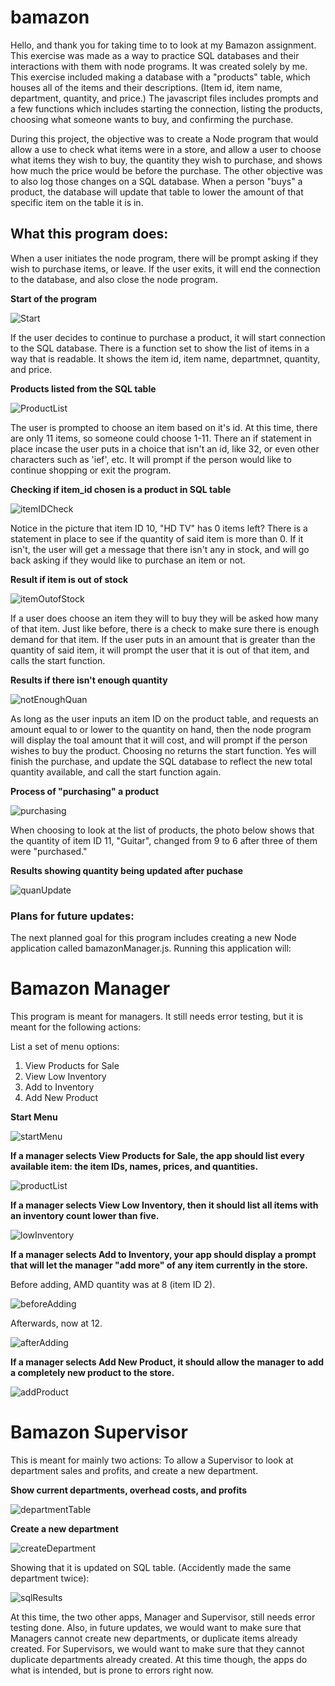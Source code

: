 # bamazon

Hello, and thank you for taking time to to look at my Bamazon assignment. This exercise was
made as a way to practice SQL databases and their interactions with them with node programs.
It was created solely by me. This exercise included making a database with a "products" 
table, which houses all of the items and their descriptions. (Item id, item name, department, 
quantity, and price.) The javascript files includes prompts and a few functions which includes
starting the connection, listing the products, choosing what someone wants to buy, and 
confirming the purchase.

During this project, the objective was to create a Node program that would allow a use to
check what items were in a store, and allow a user to choose what items they wish to buy,
the quantity they wish to purchase, and shows how much the price would be before the purchase. 
The other objective was to also log those changes on a SQL database. When a person "buys" a 
product, the database will update that table to lower the amount of that specific item on the
table it is in.

## What this program does:

When a user initiates the node program, there will be prompt asking if they wish to purchase
items, or leave. If the user exits, it will end the connection to the database, and also 
close the node program.


**Start of the program**

![Start](https://github.com/vilagen/bamazon/blob/master/pictures/startbam.PNG?raw=true)

If the user decides to continue to purchase a product, it will start connection to the SQL
database. There is a function set to show the list of items in a way that is readable. It 
shows the item id, item name, departmnet, quantity, and price. 

**Products listed from the SQL table**

![ProductList](https://github.com/vilagen/bamazon/blob/master/pictures/customerTable.PNG?raw=true)

The user is prompted to choose an item based on it's id. At this time, there are only 11
items, so someone could choose 1-11. There an if statement in place incase the user puts
in a choice that isn't an id, like 32, or even other characters such as 'ief', etc. It will
prompt if the person would like to continue shopping or exit the program.

**Checking if item_id chosen is a product in SQL table**

![itemIDCheck](https://github.com/vilagen/bamazon/blob/master/pictures/itemidcheck.PNG?raw=true)

Notice in the picture that item ID 10, "HD TV" has 0 items left? There is a statement in
place to see if the quantity of said item is more than 0. If it isn't, the user will get 
a message that there isn't any in stock, and will go back asking if they would like to
purchase an item or not.

**Result if item is out of stock**

![itemOutofStock](https://github.com/vilagen/bamazon/blob/master/pictures/outOfStock.PNG?raw=true)

If a user does choose an item they will to buy they will be asked how many of that item. 
Just like before, there is a check to make sure there is enough demand for that item. If
the user puts in an amount that is greater than the quantity of said item, it will prompt
the user that it is out of that item, and calls the start function.

**Results if there isn't enough quantity**

![notEnoughQuan](https://github.com/vilagen/bamazon/blob/master/pictures/noEnoughQuan.PNG?raw=true)

As long as the user inputs an item ID on the product table, and requests an amount equal
to or lower to the quantity on hand, then the node program will display the toal amount 
that it will cost, and will prompt if the person wishes to buy the product. Choosing no
returns the start function. Yes will finish the purchase, and update the SQL database to 
reflect the new total quantity available, and call the start function again.

**Process of "purchasing" a product**

![purchasing](https://github.com/vilagen/bamazon/blob/master/pictures/purchasing.PNG?raw=true)

When choosing to look at the list of products, the photo below shows that the quantity 
of item ID 11, "Guitar", changed from 9 to 6 after three of them were "purchased."

**Results showing quantity being updated after puchase**

![quanUpdate](https://github.com/vilagen/bamazon/blob/master/pictures/quanUpdate.PNG?raw=true)


### Plans for future updates:

The next planned goal for this program includes creating a new Node application called bamazonManager.js. 
Running this application will:


# Bamazon Manager

This program is meant for managers. It still needs error testing, but it is meant for the following actions:

List a set of menu options:
1. View Products for Sale
2. View Low Inventory
3. Add to Inventory
4. Add New Product

**Start Menu**

![startMenu](https://github.com/vilagen/bamazon/blob/master/pictures/managerStart.PNG?raw=true)

**If a manager selects View Products for Sale, the app should list every available item: the item IDs, names, prices, and quantities.**

![productList](https://github.com/vilagen/bamazon/blob/master/pictures/productsManager.PNG?raw=true)

**If a manager selects View Low Inventory, then it should list all items with an inventory count lower than five.**

![lowInventory](https://github.com/vilagen/bamazon/blob/master/pictures/lowInvManager.PNG?raw=true)

**If a manager selects Add to Inventory, your app should display a prompt that will let the manager "add more" of any item currently in the store.**

Before adding, AMD quantity was at 8 (item ID 2).

![beforeAdding](https://github.com/vilagen/bamazon/blob/master/pictures/managerBeforeAdding.PNG?raw=true)

Afterwards, now at 12.

![afterAdding](https://github.com/vilagen/bamazon/blob/master/pictures/managerAMDadded.PNG?raw=true)

**If a manager selects Add New Product, it should allow the manager to add a completely new product to the store.**

![addProduct](https://github.com/vilagen/bamazon/blob/master/pictures/managerAddProduct.PNG?raw=true)


# Bamazon Supervisor

This is meant for mainly two actions: To allow a Supervisor to look at department sales and profits, and create a new department.

**Show current departments, overhead costs, and profits**

![departmentTable](https://github.com/vilagen/bamazon/blob/master/pictures/supervisorViewSales.PNG?raw=true)

**Create a new department**

![createDepartment](https://github.com/vilagen/bamazon/blob/master/pictures/supervisorCreateDep.PNG?raw=true)

Showing that it is updated on SQL table. (Accidently made the same department twice):

![sqlResults](https://github.com/vilagen/bamazon/blob/master/pictures/supervisorSQL.PNG?raw=true)

At this time, the two other apps, Manager and Supervisor, still needs error testing done. Also, in future
updates, we would want to make sure that Managers cannot create new departments, or duplicate items 
already created. For Supervisors, we would want to make sure that they cannot duplicate departments
already created. At this time though, the apps do what is intended, but is prone to errors right now.